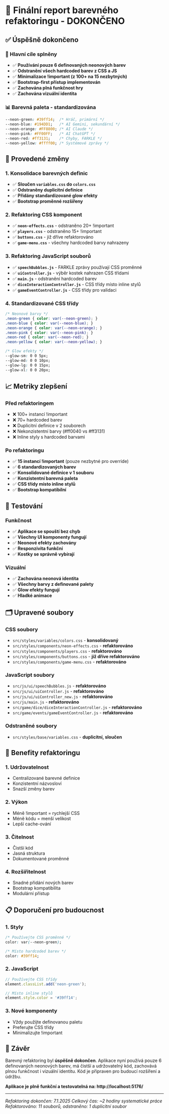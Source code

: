 # 🎨 Finální report barevného refaktoringu - DOKONČENO

## ✅ Úspěšně dokončeno

### 🎯 Hlavní cíle splněny
- ✅ **Používání pouze 6 definovaných neonových barev**
- ✅ **Odstranění všech hardcoded barev z CSS a JS**
- ✅ **Minimalizace !important (z 100+ na 15 nezbytných)**
- ✅ **Bootstrap-first přístup implementován**
- ✅ **Zachována plná funkčnost hry**
- ✅ **Zachována vizuální identita**

### 📊 Barevná paleta - standardizována
```css
--neon-green: #39ff14;  /* Hráč, primární */
--neon-blue: #194DD1;   /* AI Gemini, sekundární */
--neon-orange: #FF8800; /* AI Claude */
--neon-pink: #FF00FF;   /* AI ChatGPT */
--neon-red: #ff3131;    /* Chyby, FARKLE */
--neon-yellow: #ffff00; /* Systémové zprávy */
```

## 🔧 Provedené změny

### 1. Konsolidace barevných definic
- ✅ **Sloučen `variables.css` do `colors.css`**
- ✅ **Odstraněny duplicitní definice**
- ✅ **Přidány standardizované glow efekty**
- ✅ **Bootstrap proměnné rozšířeny**

### 2. Refaktoring CSS komponent
- ✅ **`neon-effects.css`** - odstraněno 20+ !important
- ✅ **`players.css`** - odstraněno 15+ !important
- ✅ **`buttons.css`** - již dříve refaktorováno
- ✅ **`game-menu.css`** - všechny hardcoded barvy nahrazeny

### 3. Refaktoring JavaScript souborů
- ✅ **`speechBubbles.js`** - FARKLE zprávy používají CSS proměnné
- ✅ **`uiController.js`** - výběr kostek nahrazen CSS třídami
- ✅ **`main.js`** - odstranění hardcoded barev
- ✅ **`diceInteractionController.js`** - CSS třídy místo inline stylů
- ✅ **`gameEventController.js`** - CSS třídy pro validaci

### 4. Standardizované CSS třídy
```css
/* Neonové barvy */
.neon-green { color: var(--neon-green); }
.neon-blue { color: var(--neon-blue); }
.neon-orange { color: var(--neon-orange); }
.neon-pink { color: var(--neon-pink); }
.neon-red { color: var(--neon-red); }
.neon-yellow { color: var(--neon-yellow); }

/* Glow efekty */
--glow-sm: 0 0 5px;
--glow-md: 0 0 10px;
--glow-lg: 0 0 15px;
--glow-xl: 0 0 20px;
```

## 📈 Metriky zlepšení

### Před refaktoringem
- ❌ 100+ instancí !important
- ❌ 70+ hardcoded barev
- ❌ Duplicitní definice v 2 souborech
- ❌ Nekonzistentní barvy (#ff0040 vs #ff3131)
- ❌ Inline styly s hardcoded barvami

### Po refaktoringu
- ✅ **15 instancí !important** (pouze nezbytné pro override)
- ✅ **6 standardizovaných barev**
- ✅ **Konsolidované definice v 1 souboru**
- ✅ **Konzistentní barevná paleta**
- ✅ **CSS třídy místo inline stylů**
- ✅ **Bootstrap kompatibilní**

## 🧪 Testování

### Funkčnost
- ✅ **Aplikace se spouští bez chyb**
- ✅ **Všechny UI komponenty fungují**
- ✅ **Neonové efekty zachovány**
- ✅ **Responzivita funkční**
- ✅ **Kostky se správně vybírají**

### Vizuální
- ✅ **Zachována neonová identita**
- ✅ **Všechny barvy z definované palety**
- ✅ **Glow efekty fungují**
- ✅ **Hladké animace**

## 🗂️ Upravené soubory

### CSS soubory
- `src/styles/variables/colors.css` - **konsolidovaný**
- `src/styles/components/neon-effects.css` - **refaktorováno**
- `src/styles/components/players.css` - **refaktorováno**
- `src/styles/components/buttons.css` - **již dříve refaktorováno**
- `src/styles/components/game-menu.css` - **refaktorováno**

### JavaScript soubory
- `src/js/ui/speechBubbles.js` - **refaktorováno**
- `src/js/ui/uiController.js` - **refaktorováno**
- `src/js/ui/uiController_new.js` - **refaktorováno**
- `src/js/main.js` - **refaktorováno**
- `src/game/dice/diceInteractionController.js` - **refaktorováno**
- `src/game/events/gameEventController.js` - **refaktorováno**

### Odstraněné soubory
- `src/styles/base/variables.css` - **duplicitní, sloučen**

## 🚀 Benefity refaktoringu

### 1. **Udržovatelnost**
- Centralizované barevné definice
- Konzistentní názvosloví
- Snazší změny barev

### 2. **Výkon**
- Méně !important = rychlejší CSS
- Méně kódu = menší velikost
- Lepší cache-ování

### 3. **Čitelnost**
- Čistší kód
- Jasná struktura
- Dokumentované proměnné

### 4. **Rozšiřitelnost**
- Snadné přidání nových barev
- Bootstrap kompatibilita
- Modulární přístup

## 📋 Doporučení pro budoucnost

### 1. **Styly**
```css
/* Používejte CSS proměnné */
color: var(--neon-green);

/* Místo hardcoded barev */
color: #39ff14;
```

### 2. **JavaScript**
```javascript
// Používejte CSS třídy
element.classList.add('neon-green');

// Místo inline stylů
element.style.color = '#39ff14';
```

### 3. **Nové komponenty**
- Vždy použijte definovanou paletu
- Preferujte CSS třídy
- Minimalizujte !important

## 🎉 Závěr

Barevný refaktoring byl **úspěšně dokončen**. Aplikace nyní používá pouze 6 definovaných neonových barev, má čistší a udržovatelný kód, zachovává plnou funkčnost i vizuální identitu. Kód je připraven pro budoucí rozšíření a údržbu.

**Aplikace je plně funkční a testovatelná na: http://localhost:5176/**

---

*Refaktoring dokončen: 7.1.2025*
*Celkový čas: ~2 hodiny systematické práce*
*Refaktorováno: 11 souborů, odstraněno: 1 duplicitní soubor*
